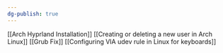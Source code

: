 ```yaml
---
dg-publish: true
---
```

[[Arch Hyprland Installation]]
[[Creating or deleting a new user in Arch Linux]]
[[Grub Fix]]
[[Configuring VIA udev rule in Linux for keyboards]]